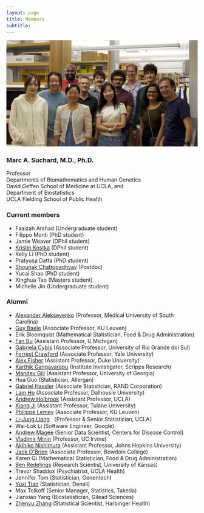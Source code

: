 ```yaml
---
layout: page
title: Members
subtitle: 
---
```


<img src="/assets/img/lab_photo_fixed.jpg">

### Marc A. Suchard, M.D., Ph.D.
Professor\
Departments of Biomathematics and Human Genetics\
David Geffen School of Medicine at UCLA, and\
Department of Biostatistics\
UCLA Fielding School of Public Health

### Current members
  * Faaizah Arshad (Undergraduate student) <a href="https://github.com/faaizah-arshad" target="_blank"><i class="fa-brands fa-github"></i></a>
  * Filippo Monti (PhD student)
  * Jamie Weaver (DPhil student)
  * [Kristin Kostka](https://roux.northeastern.edu/people/kristin-kostka/) (DPhil student) <a href="https://github.com/kmkostka/" target="_blank"><i class="fa-brands fa-github"></i></a>
  * Kelly Li (PhD student)
  * Pratyusa Datta (PhD student) <a href="https://github.com/PratyusaDatta" target="_blank"><i class="fa-brands fa-github"></i></a>
  * [Shounak Chattopadhyay](https://shounakchattopadhyay.github.io/) (Postdoc) <a href="https://github.com/shounakchattopadhyay" target="_blank"><i class="fa-brands fa-github"></i></a>
  * Yucai Shao (PhD student) <a href="https://github.com/yucais" target="_blank"><i class="fa-brands fa-github"></i></a>
  * Xinghua Tao (Masters student) <a href="https://github.com/Xinghua-TAO" target="_blank"><i class="fa-brands fa-github"></i></a>
  * Michelle Jin (Undergraduate student)

### Alumni
  * [Alexander Alekseyenko](https://education.musc.edu/MUSCApps/facultydirectory/Alekseyenko-Alexander) (Professor, Medical University of South Carolina)
  * [Guy Baele](https://rega.kuleuven.be/cev/ecv/lab-members/GuyBaele.html) (Associate Professor, KU Leuven)
  * Erik Bloomquist (Mathematical Statistician, Food & Drug Administration)
  * [Fan Bu](https://fanbu1995.github.io/) (Assistant Professor, U Michigan) <a href="https://github.com/fanbu1995" target="_blank"><i class="fa-brands fa-github"></i></a>
  * [Gabriela Cybis](https://scholar.google.com/citations?user=Q65X1QIAAAAJ&hl=en) (Associate Professor, University of Rio Grande dol Sul)
  * [Forrest Crawford](http://www.crawfordlab.io/cv/) (Associate Professor, Yale University)  
  * [Alex Fisher](https://stat.duke.edu/alexander-fisher) (Assistant Professor, Duke University)
  * [Karthik Gangavarapu](https://gkarthik.com/) (Institute Investigator, Scripps Research) <a href="https://github.com/afmagee" target="_blank"><i class="fa-brands fa-github"></i></a>
  * [Mandev Gill](https://www.ceid.uga.edu/2022/09/01/mandev-gill/) (Assistant Professor, University of Georgia)
  * Hua Guo (Statistician, Allergan)
  * [Gabriel Hassler](https://scholar.google.com/citations?user=izg6h1MAAAAJ&hl=en) (Associate Statistician, RAND Corporation)
  * [Lam Ho](https://sites.google.com/site/lamho86/home) (Associate Professor, Dalhousie University)  
  * [Andrew Holbrook](https://andrewjholbrook.github.io/) (Assistant Professor, UCLA)
  * [Xiang Ji](https://xiang-ji-ncsu.github.io/) (Assistant Professor, Tulane University)  
  * [Philippe Lemey](https://rega.kuleuven.be/cev/ecv/evolutionary-and-computational-virology-publications/00036765) (Associate Professor, KU Leuven)
  * [Li-Jung Liang](https://bioscience.ucla.edu/people/li-jung-liang/) （Professor & Senior Statistician, UCLA）    
  * Wai-Lok Li (Software Engineer, Google)
  * [Andrew Magee](https://afmagee.github.io/) (Senior Data Scientist, Centers for Disease Control) <a href="https://github.com/afmagee" target="_blank"><i class="fa-brands fa-github"></i></a>
  * [Vladimir Minin](https://vnminin.github.io/) (Professor, UC Irvine)    
  * [Akihiko Nishimura](https://aki-nishimura.github.io/) (Assistant Professor, Johns Hopkins University) 
  * [Jack O'Brien](https://www.bowdoin.edu/profiles/faculty/jobrien/index.html) (Associate Professor, Bowdoin College)
  * Karen Qi (Mathematical Statistician, Food & Drug Administration)
  * [Ben Redelings](http://ben-redelings.org) (Research Scientist, University of Kansas)
  * Trevor Shaddox (Psychiatrist, UCLA Health)
  * Jennifer Tom (Statistician, Genentech)   
  * [Yuxi Tian](https://scholar.google.com/citations?hl=en&user=c7r-v8MAAAAJ) (Statistician, Denali)
  * Max Tolkoff (Senior Manager, Statistics, Takeda)
  * Jianxiao Yang (Biostatistician, Gilead Sciences) <a href="https://github.com/jianxiaoyang" target="_blank"><i class="fa-brands fa-github"></i></a>
  * [Zhenyu Zhang](https://sites.google.com/view/zhenyuzhang) (Statistical Scientist, Harbinger Health)
  
